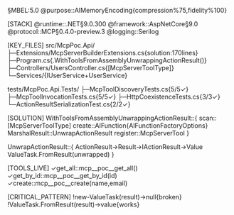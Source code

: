 §MBEL:5.0
@purpose::AIMemoryEncoding{compression%75,fidelity%100}

[STACK]
@runtime::.NET§9.0.300
@framework::AspNetCore§9.0
@protocol::MCP§0.4.0-preview.3
@logging::Serilog

[KEY_FILES]
src/McpPoc.Api/
├─Extensions/McpServerBuilderExtensions.cs{solution:170lines}
├─Program.cs{.WithToolsFromAssemblyUnwrappingActionResult()}
├─Controllers/UsersController.cs{[McpServerToolType]}
└─Services/{IUserService+UserService}

tests/McpPoc.Api.Tests/
├─McpToolDiscoveryTests.cs{5/5✓}
├─McpToolInvocationTests.cs{5/5✓}
├─HttpCoexistenceTests.cs{3/3✓}
└─ActionResultSerializationTest.cs{2/2✓}

[SOLUTION]
WithToolsFromAssemblyUnwrappingActionResult::{
  scan::[McpServerToolType]
  create::AIFunction{AIFunctionFactoryOptions}
  MarshalResult::UnwrapActionResult
  register::McpServerTool
}

UnwrapActionResult::{
  ActionResult<T>→Result→IActionResult→Value
  ValueTask.FromResult(unwrapped)
}

[TOOLS_LIVE]
✓get_all::mcp__poc__get_all()
✓get_by_id::mcp__poc__get_by_id(id)
✓create::mcp__poc__create(name,email)

[CRITICAL_PATTERN]
!new-ValueTask(result)→null{broken}
!ValueTask.FromResult(result)→value{works}
